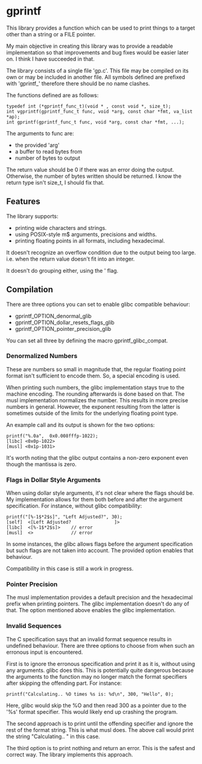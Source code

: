 # gprintf
This library provides a function which can be used to print things to a 
target other than a string or a FILE pointer.

My main objective in creating this library was to provide a readable
implementation so that improvements and bug fixes would be easier later on.
I think I have succeeded in that.

The library consists of a single file 'gp.c'. This file may be compiled
on its own or may be included in another file. All symbols defined are
prefixed with 'gprintf_' therefore there should be no name clashes.

The functions defined are as follows:
```
typedef int (*gprintf_func_t)(void * , const void *, size_t);
int vgprintf(gprintf_func_t func, void *arg, const char *fmt, va_list *ap);
int gprintf(gprintf_func_t func, void *arg, const char *fmt, ...);
```
The arguments to func are:
- the provided 'arg'
- a buffer to read bytes from
- number of bytes to output

The return value should be 0 if there was an error doing the output. Otherwise,
the number of bytes written should be returned. I know the return type isn't
size_t, I should fix that.

## Features

The library supports:
- printing wide characters and strings.
- using POSIX-style m$ arguments, precisions and widths.
- printing floating points in all formats, including hexadecimal.

It doesn't recognize an overflow condition due to the output being too large.
i.e. when the return value doesn't fit into an integer.

It doesn't do grouping either, using the ' flag.

## Compilation

There are three options you can set to enable glibc compatible behaviour:
- gprintf_OPTION_denormal_glib
- gprintf_OPTION_dollar_resets_flags_glib
- gprintf_OPTION_pointer_precision_glib

You can set all three by defining the macro gprintf_glibc_compat.

### Denormalized Numbers

These are numbers so small in magnitude that, the regular floating point
format isn't sufficient to encode them. So, a special encoding is used.

When printing such numbers, the glibc implementation stays true to the
machine encoding. The rounding afterwards is done based on that. The musl
implementation normalizes the number. This results in more precise numbers
in general. However, the exponent resulting from the latter is sometimes
outside of the limits for the underlying floating point type.

An example call and its output is shown for the two options:
```
printf("%.0a",  0x0.008fffp-1022);
[libc] <0x0p-1022>
[musl] <0x1p-1031>
```
It's worth noting that the glibc output contains a non-zero exponent
even though the mantissa is zero.

### Flags in Dollar Style Arguments

When using dollar style arguments, it's not clear where the flags should
be. My implementation allows for them both before and after the argument
specification. For instance, without glibc compatibility:
```
printf("[%-1$*2$s]", "Left Adjusted?", 30);
[self]  <[Left Adjusted?                ]>
[libc]  <[%-1$*2$s]>    // error
[musl]  <>              // error
```
In some instances, the glibc allows flags before the argument specification
but such flags are not taken into account. The provided option enables
that behaviour.

Compatibility in this case is still a work in progress.

### Pointer Precision

The musl implementation provides a default precision and the hexadecimal
prefix when printing pointers. The glibc implementation doesn't do any
of that. The option mentioned above enables the glibc implementation.

### Invalid Sequences

The C specification says that an invalid format sequence results in 
undefined behaviour. There are three options to choose from when such
an erronous input is encountered.

First is to ignore the erronous specification and print it as it is, without
using any arguments. glibc does this. This is potentially quite dangerous
because the arguments to the function may no longer match the format specifiers
after skipping the offending part. For instance:
```
printf("Calculating.. %O times %s is: %d\n", 300, "Hello", 0);
```
Here, glibc would skip the %O and then read 300 as a pointer due to the '%s'
format specifier. This would likely end up crashing the program.

The second approach is to print until the offending specifier and ignore
the rest of the format string. This is what musl does. The above call would
print the string "Calculating.. " in this case.

The third option is to print nothing and return an error. This is the safest
and correct way. The library implements this approach. 
